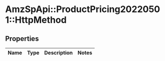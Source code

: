 # AmzSpApi::ProductPricing20220501::HttpMethod

## Properties
Name | Type | Description | Notes
------------ | ------------- | ------------- | -------------

